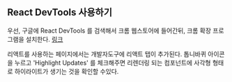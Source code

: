 ## React DevTools 사용하기

우선, 구글에 React DevTools 를 검색해서 크롬 웹스토어에 들어간뒤, 크롬 확장 프로그램을 설치한다. [링크](https://chrome.google.com/webstore/detail/react-developer-tools/fmkadmapgofadopljbjfkapdkoienihi?hl=ko)

리액트를 사용하는 페이지에서는 개발자도구에 리액트 탭이 추가된다. 톱니바퀴 아이콘을 누르고  'Highlight Updates' 를 체크해주면 리렌더링 되는 컴포넌트에 사각형 형태로 하이라이트가 생기는 것을 확인할 수있다. 